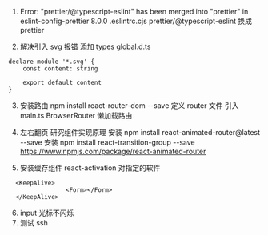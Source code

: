 1. Error: "prettier/@typescript-eslint" has been merged into "prettier" in eslint-config-prettier 8.0.0
   .eslintrc.cjs
   prettier/@typescript-eslint 换成 prettier

2. 解决引入 svg 报错
   添加 types
   global.d.ts

```
declare module '*.svg' {
    const content: string

    export default content
}
```

3. 安装路由
   npm install react-router-dom --save
   定义 router 文件
   引入 main.ts BrowserRouter
   懒加载路由

4. 左右翻页 研究组件实现原理
   安装 npm install react-animated-router@latest --save
   安装 npm install react-transition-group --save
   <a>https://www.npmjs.com/package/react-animated-router</a>

5. 安装缓存组件 react-activation 对指定的软件

```
  <KeepAlive>
                <Form></Form>
  </KeepAlive>
```
6. input 光标不闪烁
7. 测试 ssh
